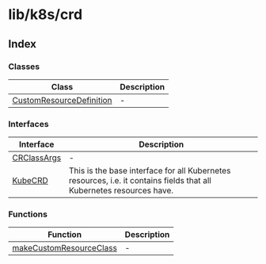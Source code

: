 # lib/k8s/crd

## Index

### Classes

| Class | Description |
| ------ | ------ |
| [CustomResourceDefinition](classes/CustomResourceDefinition.md) | - |

### Interfaces

| Interface | Description |
| ------ | ------ |
| [CRClassArgs](interfaces/CRClassArgs.md) | - |
| [KubeCRD](interfaces/KubeCRD.md) | This is the base interface for all Kubernetes resources, i.e. it contains fields that all Kubernetes resources have. |

### Functions

| Function | Description |
| ------ | ------ |
| [makeCustomResourceClass](functions/makeCustomResourceClass.md) | - |
